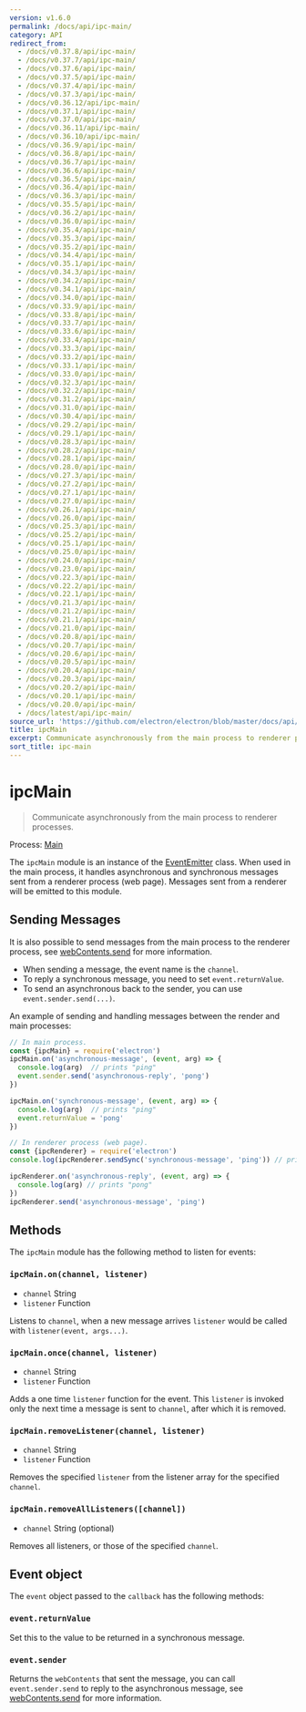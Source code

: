 ```yaml
---
version: v1.6.0
permalink: /docs/api/ipc-main/
category: API
redirect_from:
  - /docs/v0.37.8/api/ipc-main/
  - /docs/v0.37.7/api/ipc-main/
  - /docs/v0.37.6/api/ipc-main/
  - /docs/v0.37.5/api/ipc-main/
  - /docs/v0.37.4/api/ipc-main/
  - /docs/v0.37.3/api/ipc-main/
  - /docs/v0.36.12/api/ipc-main/
  - /docs/v0.37.1/api/ipc-main/
  - /docs/v0.37.0/api/ipc-main/
  - /docs/v0.36.11/api/ipc-main/
  - /docs/v0.36.10/api/ipc-main/
  - /docs/v0.36.9/api/ipc-main/
  - /docs/v0.36.8/api/ipc-main/
  - /docs/v0.36.7/api/ipc-main/
  - /docs/v0.36.6/api/ipc-main/
  - /docs/v0.36.5/api/ipc-main/
  - /docs/v0.36.4/api/ipc-main/
  - /docs/v0.36.3/api/ipc-main/
  - /docs/v0.35.5/api/ipc-main/
  - /docs/v0.36.2/api/ipc-main/
  - /docs/v0.36.0/api/ipc-main/
  - /docs/v0.35.4/api/ipc-main/
  - /docs/v0.35.3/api/ipc-main/
  - /docs/v0.35.2/api/ipc-main/
  - /docs/v0.34.4/api/ipc-main/
  - /docs/v0.35.1/api/ipc-main/
  - /docs/v0.34.3/api/ipc-main/
  - /docs/v0.34.2/api/ipc-main/
  - /docs/v0.34.1/api/ipc-main/
  - /docs/v0.34.0/api/ipc-main/
  - /docs/v0.33.9/api/ipc-main/
  - /docs/v0.33.8/api/ipc-main/
  - /docs/v0.33.7/api/ipc-main/
  - /docs/v0.33.6/api/ipc-main/
  - /docs/v0.33.4/api/ipc-main/
  - /docs/v0.33.3/api/ipc-main/
  - /docs/v0.33.2/api/ipc-main/
  - /docs/v0.33.1/api/ipc-main/
  - /docs/v0.33.0/api/ipc-main/
  - /docs/v0.32.3/api/ipc-main/
  - /docs/v0.32.2/api/ipc-main/
  - /docs/v0.31.2/api/ipc-main/
  - /docs/v0.31.0/api/ipc-main/
  - /docs/v0.30.4/api/ipc-main/
  - /docs/v0.29.2/api/ipc-main/
  - /docs/v0.29.1/api/ipc-main/
  - /docs/v0.28.3/api/ipc-main/
  - /docs/v0.28.2/api/ipc-main/
  - /docs/v0.28.1/api/ipc-main/
  - /docs/v0.28.0/api/ipc-main/
  - /docs/v0.27.3/api/ipc-main/
  - /docs/v0.27.2/api/ipc-main/
  - /docs/v0.27.1/api/ipc-main/
  - /docs/v0.27.0/api/ipc-main/
  - /docs/v0.26.1/api/ipc-main/
  - /docs/v0.26.0/api/ipc-main/
  - /docs/v0.25.3/api/ipc-main/
  - /docs/v0.25.2/api/ipc-main/
  - /docs/v0.25.1/api/ipc-main/
  - /docs/v0.25.0/api/ipc-main/
  - /docs/v0.24.0/api/ipc-main/
  - /docs/v0.23.0/api/ipc-main/
  - /docs/v0.22.3/api/ipc-main/
  - /docs/v0.22.2/api/ipc-main/
  - /docs/v0.22.1/api/ipc-main/
  - /docs/v0.21.3/api/ipc-main/
  - /docs/v0.21.2/api/ipc-main/
  - /docs/v0.21.1/api/ipc-main/
  - /docs/v0.21.0/api/ipc-main/
  - /docs/v0.20.8/api/ipc-main/
  - /docs/v0.20.7/api/ipc-main/
  - /docs/v0.20.6/api/ipc-main/
  - /docs/v0.20.5/api/ipc-main/
  - /docs/v0.20.4/api/ipc-main/
  - /docs/v0.20.3/api/ipc-main/
  - /docs/v0.20.2/api/ipc-main/
  - /docs/v0.20.1/api/ipc-main/
  - /docs/v0.20.0/api/ipc-main/
  - /docs/latest/api/ipc-main/
source_url: 'https://github.com/electron/electron/blob/master/docs/api/ipc-main.md'
title: ipcMain
excerpt: Communicate asynchronously from the main process to renderer processes.
sort_title: ipc-main
---
```

# ipcMain

> Communicate asynchronously from the main process to renderer processes.

Process: [Main]({{site.baseurl}}/docs/glossary#main-process)

The `ipcMain` module is an instance of the [EventEmitter](https://nodejs.org/api/events.html#events_class_eventemitter) class. When used in the main process, it handles asynchronous and synchronous messages sent from a renderer process (web page). Messages sent from a renderer will be emitted to this module.

## Sending Messages

It is also possible to send messages from the main process to the renderer process, see [webContents.send]({{site.baseurl}}/docs/api/web-contents#webcontentssendchannel-arg1-arg2-) for more information.

*   When sending a message, the event name is the `channel`.
*   To reply a synchronous message, you need to set `event.returnValue`.
*   To send an asynchronous back to the sender, you can use `event.sender.send(...)`.

An example of sending and handling messages between the render and main processes:

```javascript
// In main process.
const {ipcMain} = require('electron')
ipcMain.on('asynchronous-message', (event, arg) => {
  console.log(arg)  // prints "ping"
  event.sender.send('asynchronous-reply', 'pong')
})

ipcMain.on('synchronous-message', (event, arg) => {
  console.log(arg)  // prints "ping"
  event.returnValue = 'pong'
})
```

```javascript
// In renderer process (web page).
const {ipcRenderer} = require('electron')
console.log(ipcRenderer.sendSync('synchronous-message', 'ping')) // prints "pong"

ipcRenderer.on('asynchronous-reply', (event, arg) => {
  console.log(arg) // prints "pong"
})
ipcRenderer.send('asynchronous-message', 'ping')
```

## Methods

The `ipcMain` module has the following method to listen for events:

### `ipcMain.on(channel, listener)`

*   `channel` String
*   `listener` Function

Listens to `channel`, when a new message arrives `listener` would be called with `listener(event, args...)`.

### `ipcMain.once(channel, listener)`

*   `channel` String
*   `listener` Function

Adds a one time `listener` function for the event. This `listener` is invoked only the next time a message is sent to `channel`, after which it is removed.

### `ipcMain.removeListener(channel, listener)`

*   `channel` String
*   `listener` Function

Removes the specified `listener` from the listener array for the specified `channel`.

### `ipcMain.removeAllListeners([channel])`

*   `channel` String (optional)

Removes all listeners, or those of the specified `channel`.

## Event object

The `event` object passed to the `callback` has the following methods:

### `event.returnValue`

Set this to the value to be returned in a synchronous message.

### `event.sender`

Returns the `webContents` that sent the message, you can call `event.sender.send` to reply to the asynchronous message, see [webContents.send]({{site.baseurl}}/docs/api/web-contents#webcontentssendchannel-arg1-arg2-) for more information.
